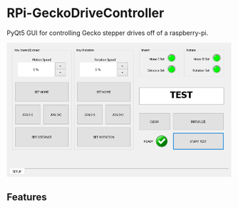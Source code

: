 # RPi-GeckoDriveController
PyQt5 GUI for controlling Gecko stepper drives off of a raspberry-pi.

![alt text](https://github.com/milan-stoj/RPi-GeckoDriveController/blob/master/icons/screenshot.png "Screenshot of PyQt5 Form")

## Features

